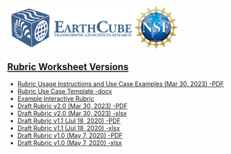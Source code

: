<a href="http://earthcube.org/" target="_blank"><img src="../images/logo_earthcube_full_horizontal.png" height="100" align="left">
<a href="https://nsf.gov/" target="_blank"><img src="../images/NSF_4-Color_bitmap_Logo.png" width="100" height="100" align="center">
 
 



## Rubric Worksheet Versions
* [Rubric Usage Instructions and Use Case Examples (Mar 30, 2023) -PDF](Rubric-Instructions-and-Use-Cases.pdf)
* [Rubric Use Case Template -docx](Rubric-Use-Case-Template.docx)
* [Example Interactive Rubric](rubric-example.md)
* [Draft Rubric v2.0 (Mar 30, 2023) -PDF](Descriptor-classifications-worksheet-v2.0.pdf) 
* [Draft Rubric v2.0 (Mar 30, 2023) -xlsx](Descriptor-classifications-worksheet-v2.0.xlsx)
* [Draft Rubric v1.1 (Jul 18, 2020) -PDF](Descriptor-classifications-worksheet-v1.1.pdf) 
* [Draft Rubric v1.1 (Jul 18, 2020) -xlsx](Descriptor-classifications-worksheet-v1.1.xlsx)
* [Draft Rubric v1.0 (May 7, 2020) -PDF](Descriptor-classifications-worksheet-v1.0.pdf) 
* [Draft Rubric v1.0 (May 7, 2020) -xlsx](Descriptor-classifications-worksheet-v1.0.xlsx)
